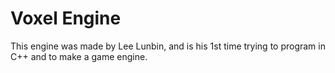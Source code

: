 # Voxel Engine
This engine was made by Lee Lunbin, and is his 1st time trying to program in C++ and to make a game engine.